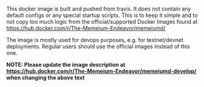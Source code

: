 This docker image is built and pushed from travis. It does not contain any default configs or any
special startup scripts. This is to keep it simple and to not copy too much logic from the
official/supported Docker Images found at https://hub.docker.com/r/The-Memeium-Endeavor/memeiumd/

The image is mostly used for devops purposes, e.g. for testnet/devnet deployments. Regular users
should use the official images instead of this one.

**NOTE: Please update the image description at https://hub.docker.com/r/The-Memeium-Endeavor/memeiumd-develop/ when changing the above text**
